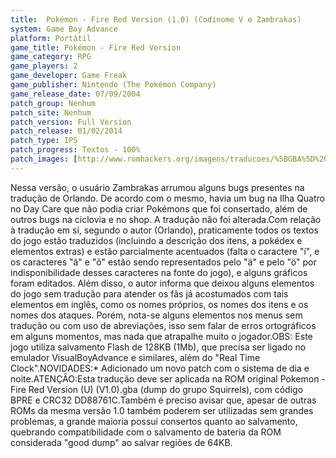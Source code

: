 ```yaml
---
title:  Pokémon - Fire Red Version (1.0) (Codinome V e Zambrakas)
system: Game Boy Advance
platform: Portátil
game_title: Pokémon - Fire Red Version
game_category: RPG
game_players: 2
game_developer: Game Freak
game_publisher: Nintendo (The Pokémon Company)
game_release_date: 07/09/2004
patch_group: Nenhum
patch_site: Nenhum
patch_version: Full Version
patch_release: 01/02/2014
patch_type: IPS
patch_progress: Textos - 100%
patch_images: [http://www.romhackers.org/imagens/traducoes/%5BGBA%5D%20Pokemon%20-%20Fire%20Red%20Version%20-%20Codinome%20V%20-%201.png,http://www.romhackers.org/imagens/traducoes/%5BGBA%5D%20Pokemon%20-%20Fire%20Red%20Version%20-%20Codinome%20V%20Zambrakas%20-%202.png,http://www.romhackers.org/imagens/traducoes/%5BGBA%5D%20Pokemon%20-%20Fire%20Red%20Version%20-%20Codinome%20V%20Zambrakas%20-%203.png]
---
```

Nessa versão, o usuário Zambrakas arrumou alguns bugs presentes na tradução de Orlando. De acordo com o mesmo, havia um bug na Ilha Quatro no Day Care que não podia criar Pokémons que foi consertado, além de outros bugs na ciclovia e no shop. A tradução não foi alterada.Com relação à tradução em si, segundo o autor (Orlando), praticamente todos os textos do jogo estão traduzidos (incluindo a descrição dos itens, a pokédex e elementos extras) e estão parcialmente acentuados (falta o caractere "í", e os caracteres "ã" e "õ" estão sendo representados pelo "ä" e pelo "ö" por indisponibilidade desses caracteres na fonte do jogo), e alguns gráficos foram editados. Além disso, o autor informa que deixou alguns elementos do jogo sem tradução para atender os fãs já acostumados com tais elementos em inglês, como os nomes próprios, os nomes dos itens e os nomes dos ataques. Porém, nota-se alguns elementos nos menus sem tradução ou com uso de abreviações, isso sem falar de erros ortográficos em alguns momentos, mas nada que atrapalhe muito o jogador.OBS: Este jogo utiliza salvamento Flash de 128KB (1Mb), que precisa ser ligado no emulador VisualBoyAdvance e similares, além do "Real Time Clock".NOVIDADES:* Adicionado um novo patch com o sistema de dia e noite.ATENÇÃO:Esta tradução deve ser aplicada na ROM original Pokemon - Fire Red Version (U) (V1.0).gba (dump do grupo Squirrels), com código BPRE e CRC32 DD88761C.Também é preciso avisar que, apesar de outras ROMs da mesma versão 1.0 também poderem ser utilizadas sem grandes problemas, a grande maioria possui consertos quanto ao salvamento, quebrando compatibilidade com o salvamento de bateria da ROM considerada "good dump" ao salvar regiões de 64KB.